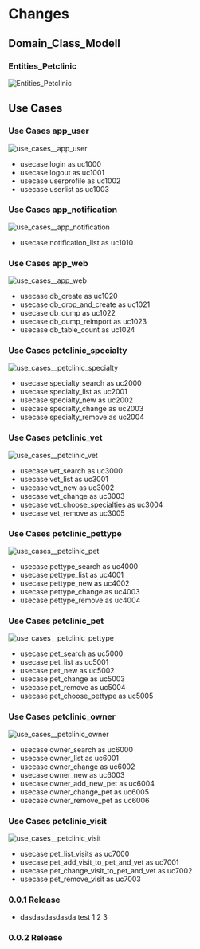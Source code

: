 # Changes

## Domain_Class_Modell

### Entities_Petclinic
![Entities_Petclinic](uml/Domain_Class_Modell__Entities_Petclinic.png)

## Use Cases

### Use Cases app_user
![use_cases__app_user](uml/use_cases__app_user.png)
* usecase login as uc1000
* usecase logout as uc1001
* usecase userprofile as uc1002
* usecase userlist as uc1003

### Use Cases app_notification
![use_cases__app_notification](uml/use_cases__app_notification.png)
* usecase notification_list as uc1010

### Use Cases app_web
![use_cases__app_web](uml/use_cases__app_web.png)
* usecase db_create as uc1020
* usecase db_drop_and_create as uc1021
* usecase db_dump as uc1022
* usecase db_dump_reimport as uc1023
* usecase db_table_count as uc1024

### Use Cases petclinic_specialty
![use_cases__petclinic_specialty](uml/use_cases__petclinic_specialty.png)
* usecase specialty_search as uc2000
* usecase specialty_list as uc2001
* usecase specialty_new as uc2002
* usecase specialty_change as uc2003
* usecase specialty_remove as uc2004

### Use Cases petclinic_vet
![use_cases__petclinic_vet](uml/use_cases__petclinic_vet.png)
* usecase vet_search as uc3000
* usecase vet_list as uc3001
* usecase vet_new as uc3002
* usecase vet_change as uc3003
* usecase vet_choose_specialties as uc3004
* usecase vet_remove as uc3005

### Use Cases petclinic_pettype
![use_cases__petclinic_pet](uml/use_cases__petclinic_pet.png)
* usecase pettype_search as uc4000
* usecase pettype_list as uc4001
* usecase pettype_new as uc4002
* usecase pettype_change as uc4003
* usecase pettype_remove as uc4004

### Use Cases petclinic_pet
![use_cases__petclinic_pettype](uml/use_cases__petclinic_pettype.png)
* usecase pet_search as uc5000
* usecase pet_list as uc5001
* usecase pet_new as uc5002
* usecase pet_change as uc5003
* usecase pet_remove as uc5004
* usecase pet_choose_pettype as uc5005

### Use Cases petclinic_owner
![use_cases__petclinic_owner](uml/use_cases__petclinic_owner.png)
* usecase owner_search as uc6000
* usecase owner_list as uc6001
* usecase owner_change as uc6002
* usecase owner_new as uc6003
* usecase owner_add_new_pet as uc6004
* usecase owner_change_pet as uc6005
* usecase owner_remove_pet as uc6006

### Use Cases petclinic_visit
![use_cases__petclinic_visit](uml/use_cases__petclinic_visit.png)
* usecase pet_list_visits as uc7000
* usecase pet_add_visit_to_pet_and_vet as uc7001
* usecase pet_change_visit_to_pet_and_vet as uc7002
* usecase pet_remove_visit as uc7003


### 0.0.1 Release

* dasdasdasdasda test 1 2 3

### 0.0.2 Release

